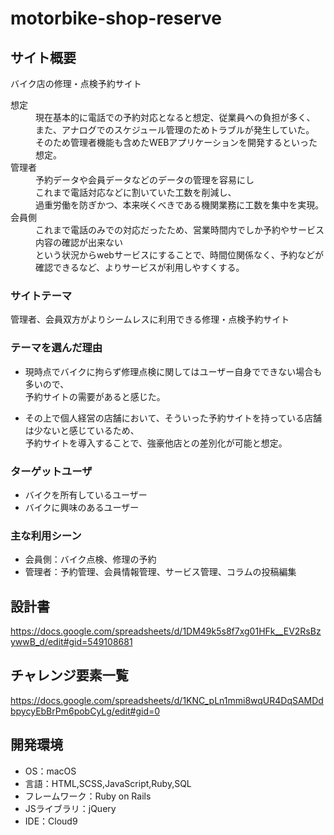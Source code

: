 # motorbike-shop-reserve

## サイト概要
バイク店の修理・点検予約サイト

<dl>
  <dt>想定</dt>
  <dd>
    現在基本的に電話での予約対応となると想定、従業員への負担が多く、<br>また、アナログでのスケジュール管理のためトラブルが発生していた。<br>そのため管理者機能も含めたWEBアプリケーションを開発するといった想定。
 　</dd>
  <dt>管理者</dt>
  <dd>
    予約データや会員データなどのデータの管理を容易にし<br>
    これまで電話対応などに割いていた工数を削減し、<br>
    過重労働を防ぎかつ、本来咲くべきである機関業務に工数を集中を実現。
  </dd>
  <dt>会員側</dt>
  <dd>
    これまで電話のみでの対応だったため、営業時間内でしか予約やサービス内容の確認が出来ない<br>という状況からwebサービスにすることで、時間位関係なく、予約などが確認できるなど、よりサービスが利用しやすくする。
  </dd>
</dl>


### サイトテーマ
管理者、会員双方がよりシームレスに利用できる修理・点検予約サイト

### テーマを選んだ理由
- 現時点でバイクに拘らず修理点検に関してはユーザー自身でできない場合も多いので、<br>予約サイトの需要があると感じた。

- その上で個人経営の店舗において、そういった予約サイトを持っている店舗は少ないと感じているため、<br>予約サイトを導入することで、強豪他店との差別化が可能と想定。

### ターゲットユーザ
- バイクを所有しているユーザー
- バイクに興味のあるユーザー

### 主な利用シーン
- 会員側：バイク点検、修理の予約
- 管理者：予約管理、会員情報管理、サービス管理、コラムの投稿編集

## 設計書
https://docs.google.com/spreadsheets/d/1DM49k5s8f7xg01HFk__EV2RsBzywwB_d/edit#gid=549108681

## チャレンジ要素一覧
https://docs.google.com/spreadsheets/d/1KNC_pLn1mmi8wqUR4DqSAMDdbpycyEbBrPm6pobCyLg/edit#gid=0

## 開発環境
- OS：macOS
- 言語：HTML,SCSS,JavaScript,Ruby,SQL
- フレームワーク：Ruby on Rails
- JSライブラリ：jQuery
- IDE：Cloud9
